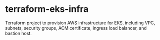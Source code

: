 # terraform-eks-infra
Terraform project to provision AWS infrastructure for EKS, including VPC, subnets, security groups, ACM certificate, ingress load balancer, and bastion host.
